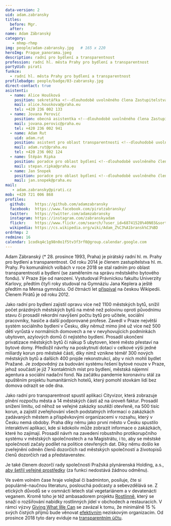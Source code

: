 ```yaml
---
data-version: 2
uid: adam.zabransky
titles:
  before: Mgr.
  after:
name: Adam Zábranský  
category: 
   - mhmp-rhmp
img: people/adam-zabransky.jpg   # 165 x 220
heroImg: Prague_panorama.jpeg
description: radní pro bydlení a transparentnost
profession: radní hl. města Prahy pro bydlení a transparentnost 
partyUid: pirati
funkce: 
  - radní hl. města Prahy pro bydlení a transparentnost  
profilebadge: people/badge/03-zabransky.jpg
direct-contact: true
asistenti:
  - name: Alice Houšková
    position: sekretářka <!--dlouhodobě uvolněného člena Zastupitelstva hl. m. Prahy Adama Zábranského-->
    mail: alice.houskova@praha.eu
    tel: +420 236 002 133
  - name: Jovana Perović
    position: obecná asistentka <!--dlouhodobě uvolněného člena Zastupitelstva hl. m. Prahy Adama Zábranského-->
    mail: jovana.perovic@praha.eu
    tel: +420 236 002 941
  - name: Adam Rut
    uid: adam.rut
    position: asistent pro oblast transparentnosti <!--dlouhodobě uvolněného člena Zastupitelstva hl. m. Prahy Adama Zábranského-->
    mail: adam.rut@praha.eu
    tel: +420 236 002 124
  - name: Štěpán Ripka
    position: poradce pro oblast bydlení <!--dlouhodobě uvolněného člena Zastupitelstva hl. m. Prahy Adama Zábranského-->
    mail: stepan.ripka@praha.eu
  - name: Jan Snopek
    position: poradce pro oblast bydlení <!--dlouhodobě uvolněného člena Zastupitelstva hl. m. Prahy Adama Zábranského-->
    mail: jan.snopek@praha.eu
mail:
   - adam.zabransky@pirati.cz
mob: +420 721 006 868
profiles:
  github:    https://github.com/adamzabransky
  facebook:  https://www.facebook.com/piratzabransky/
  twitter:   https://twitter.com/adamzabransky
  instagram: https://instagram.com/zabranskyadam
  flickr:    https://www.flickr.com/search/?user_id=68741528%40N03&sort=date-taken-desc&view_all=1&text=adam%20z%C3%A1bransk%C3%BD
  wikipedia: https://cs.wikipedia.org/wiki/Adam_Z%C3%A1bransk%C3%BD
ordrhmp: 2
redmine: 16
calendar: 1codkq4c1g98n0o1f5tv3f3rf0@group.calendar.google.com
---
```


Adam Zábranský (* 28. prosince 1993, Praha) je pirátský radní hl. m. Prahy pro bydlení a transparentnost. Od roku 2014 je členem zastupitelstva hl. m. Prahy. Po komunálních volbách v roce 2018 se stal radním pro oblast transparentnosti a bydlení (se zaměřením na správu městského bytového fondu). V Praze žije od narození. Vystudoval Právnickou fakultu Univerzity Karlovy, předtím čtyři roky studoval na Gymnáziu Jana Keplera a ještě předtím na Mensa gymnáziu. Od čtrnácti let [přispíval](https://cs.wikipedia.org/wiki/Wikipedista:Adam_Z%C3%A1bransk%C3%BD) na českou Wikipedii. Členem Pirátů je od roku 2012.

Jako radní pro bydlení zajistil opravu více než 1100 městských bytů, snížil počet prázdných městských bytů na méně než polovinu oproti původnímu stavu či prosadil rekordní navýšení počtu bytů pro učitele, sociální pracovníky, hasiče a další podporované profese. Zavedl v Praze největší systém sociálního bydlení v Česku, díky němuž mimo jiné už více než 500 dětí vyrůstá v normálních domovech a ne v nevyhovujících podmínkách ubytoven, azylových domů či nejistého bydlení. Prosadil ukončení privatizace městských bytů či nákup 5 ubytoven, které město přestaví na bytové domy. Předložil návrhy na poskytnutí dotací v celkové výši jedné miliardy korun pro městské části, díky nimž vznikne téměř 300 nových městských bytů a dalších 400 projde rekonstrukcí, aby v nich mohli bydlet Pražané. Je zodpovědný za budování systému řešení bytové nouze v Praze, jehož součástí je již 7 kontaktních míst pro bydlení, městská nájemní agentura a sociální nadační fond. Na začátku pandemie koronaviru stál za spuštěním projektu humanitárních hotelů, který pomohl stovkám lidí bez domova odrazit se ode dna.

Jako radní pro transparentnost spustil aplikaci Cityvizor, která zobrazuje plnění rozpočtu města a 14 městských částí až na úroveň faktur. Prosadil snížení limitu, od něhož se veřejné zakázky soutěží otevřeně, na 500 tisíc korun, a zajistil zveřejňování všech podstatných informací o zakázkách zadávaných městem a příspěvkovými organizacemi v rozsahu, který v Česku nemá obdoby. Praha díky němu jako první město v Česku spustilo interaktivní aplikaci, kde si kdokoliv může zobrazit informace o zakázkách, které ho zajímají. Prosadil návrh na zavedení robustního protikorupčního systému v městských společnostech a na Magistrátu, i to, aby se městské společnosti začaly podílet na politice otevřených dat. Díky němu došlo ke zveřejnění odměn členů dozorčích rad městských společností a životopisů členů dozorčích rad a představenstev.

Je také členem dozorčí rady společnosti Pražská plynárenská Holding, a.s., [aby šetřil veřejné prostředky](https://www.facebook.com/adam.zabransky/posts/10217653296035165) (za funkci nedostává žádnou odměnu).

Ve svém volném čase hraje volejbal či badminton, posiluje, čte si populárně-naučnou literaturu, poslouchá podcasty a sebevzdělává se. Z etických důvodů se v osmnácti letech stal vegetariánem a v devatenácti veganem. Kromě toho je též ambasadorem projektu [Rostlinně](https://rostlinne.cz/), který se snaží o rozšiřování nabídky rostlinných jídel v obchodech a restauracích. V rámci výzvy [Giving What We Can](https://www.givingwhatwecan.org/pledge/) se zavázal k tomu, že minimálně 15 % svých čistých příjmů bude věnovat [efektivním](https://cs.wikipedia.org/wiki/Efektivn%C3%AD_altruismus) neziskovým organizacím. Od prosince 2018 tyto dary eviduje na [transparentním účtu](https://ib.fio.cz/ib/transparent?a=2001536252).
